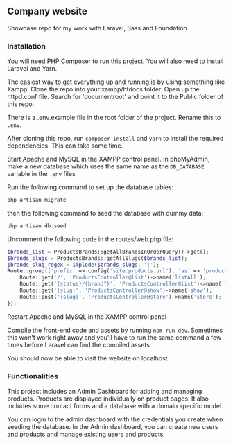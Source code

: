 ## Company website

Showcase repo for my work with Laravel, Sass and Foundation

### Installation
You will need PHP Composer to run this project. You will also need to install Laravel and Yarn.

The easiest way to get everything up and running is by using something like Xampp. Clone the repo into your xampp/htdocs folder. Open up the httpd.conf file. Search for 'documentroot' and point it to the Public folder of this repo.

There is a .env.example file in the root folder of the project. Rename this to `.env`.

After cloning this repo, run `composer install` and `yarn` to install the required dependencies. This can take some time.

Start Apache and MySQL in the XAMPP control panel. In phpMyAdmin, make a new database which uses the same name as the `DB_DATABASE` variable in the `.env` files 

Run the following command to set up the database tables:
```bash
php artisan migrate
```

then the following command to seed the database with dummy data:
```bash
php artisan db:seed
```

Uncomment the following code in the routes/web.php file:
```php
$brands_list = ProductsBrands::getAllBrandsInOrderQuery()->get();
$brands_slugs = ProductsBrands::getAllSlugs($brands_list);
$brands_slug_regex = implode($brands_slugs, '|');
Route::group(['prefix' => config('site.products.url'), 'as' => 'products.'], function () use ($brands_slug_regex){
    Route::get('/', 'ProductsController@list')->name('listAll');
    Route::get('{status}/{brand?}', 'ProductsController@list')->name('list')->where(['status' => 'aanbod|verkocht', 'brand' => $brands_slug_regex]);
    Route::get('{slug}', 'ProductsController@show')->name('show');
    Route::post('{slug}', 'ProductsController@store')->name('store');
});
```

Restart Apache and MySQL in the XAMPP control panel

Compile the front-end code and assets by running `npm run dev`. Sometimes this won't work right away and you'll have to run the same command a few times before Laravel can find the compiled assets

You should now be able to visit the website on localhost

### Functionalities
This project includes an Admin Dashboard for adding and managing products. Products are displayed individually on product pages. It also includes some contact forms and a database with a domain specific model. 

You can login to the admin dashboard with the credentials you create when seeding the database. In the Admin dashboard, you can create new users and products and manage existing users and products
